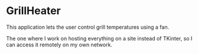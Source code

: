 # GrillHeater

This application lets the user control grill temperatures using a fan.

The one where I work on hosting everything on a site instead of TKinter, so I can access it remotely on my own network.

